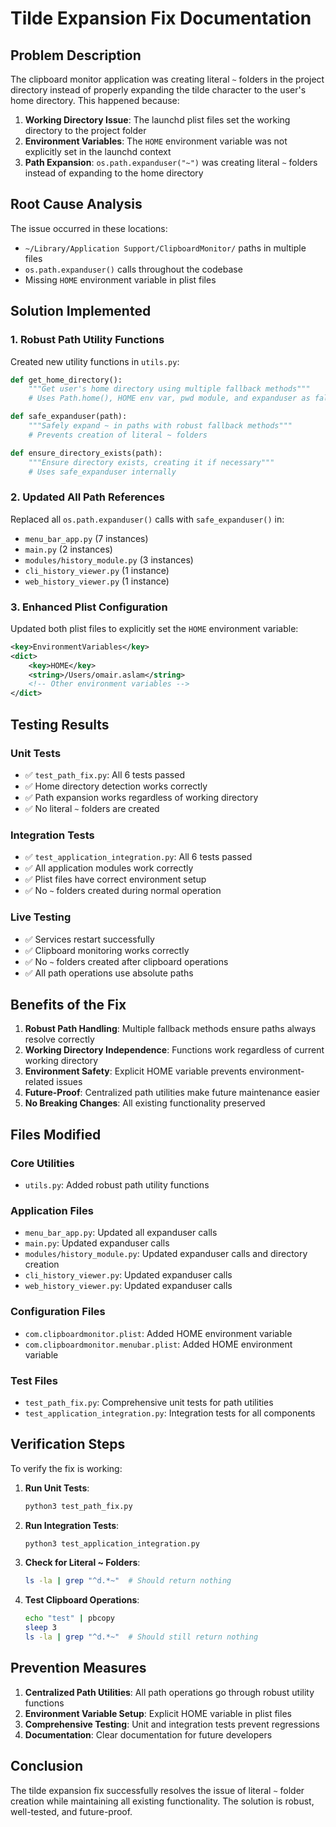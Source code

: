 # Tilde Expansion Fix Documentation

## Problem Description

The clipboard monitor application was creating literal `~` folders in the project directory instead of properly expanding the tilde character to the user's home directory. This happened because:

1. **Working Directory Issue**: The launchd plist files set the working directory to the project folder
2. **Environment Variables**: The `HOME` environment variable was not explicitly set in the launchd context
3. **Path Expansion**: `os.path.expanduser("~")` was creating literal `~` folders instead of expanding to the home directory

## Root Cause Analysis

The issue occurred in these locations:
- `~/Library/Application Support/ClipboardMonitor/` paths in multiple files
- `os.path.expanduser()` calls throughout the codebase
- Missing `HOME` environment variable in plist files

## Solution Implemented

### 1. Robust Path Utility Functions

Created new utility functions in `utils.py`:

```python
def get_home_directory():
    """Get user's home directory using multiple fallback methods"""
    # Uses Path.home(), HOME env var, pwd module, and expanduser as fallbacks

def safe_expanduser(path):
    """Safely expand ~ in paths with robust fallback methods"""
    # Prevents creation of literal ~ folders

def ensure_directory_exists(path):
    """Ensure directory exists, creating it if necessary"""
    # Uses safe_expanduser internally
```

### 2. Updated All Path References

Replaced all `os.path.expanduser()` calls with `safe_expanduser()` in:
- `menu_bar_app.py` (7 instances)
- `main.py` (2 instances)
- `modules/history_module.py` (3 instances)
- `cli_history_viewer.py` (1 instance)
- `web_history_viewer.py` (1 instance)

### 3. Enhanced Plist Configuration

Updated both plist files to explicitly set the `HOME` environment variable:

```xml
<key>EnvironmentVariables</key>
<dict>
    <key>HOME</key>
    <string>/Users/omair.aslam</string>
    <!-- Other environment variables -->
</dict>
```

## Testing Results

### Unit Tests
- ✅ `test_path_fix.py`: All 6 tests passed
- ✅ Home directory detection works correctly
- ✅ Path expansion works regardless of working directory
- ✅ No literal `~` folders are created

### Integration Tests
- ✅ `test_application_integration.py`: All 6 tests passed
- ✅ All application modules work correctly
- ✅ Plist files have correct environment setup
- ✅ No `~` folders created during normal operation

### Live Testing
- ✅ Services restart successfully
- ✅ Clipboard monitoring works correctly
- ✅ No `~` folders created after clipboard operations
- ✅ All path operations use absolute paths

## Benefits of the Fix

1. **Robust Path Handling**: Multiple fallback methods ensure paths always resolve correctly
2. **Working Directory Independence**: Functions work regardless of current working directory
3. **Environment Safety**: Explicit HOME variable prevents environment-related issues
4. **Future-Proof**: Centralized path utilities make future maintenance easier
5. **No Breaking Changes**: All existing functionality preserved

## Files Modified

### Core Utilities
- `utils.py`: Added robust path utility functions

### Application Files
- `menu_bar_app.py`: Updated all expanduser calls
- `main.py`: Updated expanduser calls
- `modules/history_module.py`: Updated expanduser calls and directory creation
- `cli_history_viewer.py`: Updated expanduser calls
- `web_history_viewer.py`: Updated expanduser calls

### Configuration Files
- `com.clipboardmonitor.plist`: Added HOME environment variable
- `com.clipboardmonitor.menubar.plist`: Added HOME environment variable

### Test Files
- `test_path_fix.py`: Comprehensive unit tests for path utilities
- `test_application_integration.py`: Integration tests for all components

## Verification Steps

To verify the fix is working:

1. **Run Unit Tests**:
   ```bash
   python3 test_path_fix.py
   ```

2. **Run Integration Tests**:
   ```bash
   python3 test_application_integration.py
   ```

3. **Check for Literal ~ Folders**:
   ```bash
   ls -la | grep "^d.*~"  # Should return nothing
   ```

4. **Test Clipboard Operations**:
   ```bash
   echo "test" | pbcopy
   sleep 3
   ls -la | grep "^d.*~"  # Should still return nothing
   ```

## Prevention Measures

1. **Centralized Path Utilities**: All path operations go through robust utility functions
2. **Environment Variable Setup**: Explicit HOME variable in plist files
3. **Comprehensive Testing**: Unit and integration tests prevent regressions
4. **Documentation**: Clear documentation for future developers

## Conclusion

The tilde expansion fix successfully resolves the issue of literal `~` folder creation while maintaining all existing functionality. The solution is robust, well-tested, and future-proof.
